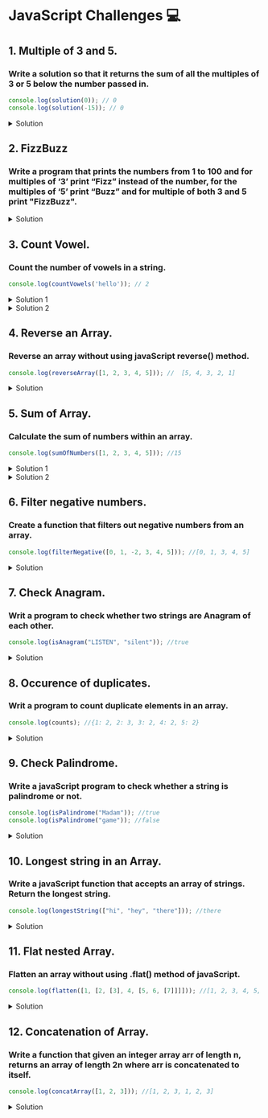 # JavaScript Challenges :computer:
## 1. Multiple of 3 and 5.
### Write a solution so that it returns the sum of all the multiples of 3 or 5 below the number passed in.

```js
console.log(solution(0)); // 0
console.log(solution(-15)); // 0
```
 
<details><summary>Solution</summary>
 
```js
 
  const solution = (number) => {
  let sum = 0; 
  for (let i = 3; i < number; i++) {
  if (i % 3 === 0 || i % 5 === 0) {
      sum += i;
    } 
  }
  return sum;
};
```
 </details> 
 
 
## 2. FizzBuzz
 ### Write a program that prints the numbers from 1 to 100 and for multiples of ‘3’ print “Fizz” instead of the number, for the multiples of ‘5’ print “Buzz” and for multiple of both 3 and 5 print "FizzBuzz". 
                             
<details><summary>Solution</summary>
 
 ```js
 function fizzBuzz() {
  for (let i = 1; i <= 100; i++) {
    let x = i % 3 === 0;
    let y = i % 5 === 0;
    if (x && y) {
      console.log("FizzBuzz");
    } else if (x) {
      console.log("Fizz");
    } else if (y) {
      console.log("Buzz");
    } else {
      console.log(i);
    }
  }
  return i;
}
```
</details> 

## 3. Count Vowel.
### Count the number of vowels in a string.

```js
console.log(countVowels('hello')); // 2
```

<details><summary>Solution 1</summary>

 ```js
function countVowels(str) {
  let vowelArr = ["a", "e", "i", "o", "u"];
  let vowelCount = 0;
  for (let char of str) {
    if (vowelArr.includes(char)) {
      vowelCount++;
    }
  }
  return vowelCount;
}
```
</details> 

<details><summary>Solution 2</summary>
 
 ```js
 function countVowels(str){
  let count =0;
  let vowels = ['a','e','i','o','u']
  for(let i =0; i < str.length ;i++){
    var chars= str[i].toLowerCase()
    for(let j =0 ;j< vowels.length; j++){
      if(chars===vowels[j]){
        count++;
      }

    }
  }
  return count;
}
 ```
</details>

## 4. Reverse an Array.
### Reverse an array without using javaScript reverse() method.

```js
console.log(reverseArray([1, 2, 3, 4, 5])); //  [5, 4, 3, 2, 1]

```
<details><summary>Solution</summary>

```js
let reversedArray = [];
function reverseArray(arr) {
  for (let i = arr.length - 1; i >= 0; i--) {
    reversedArray.push(arr[i]);
  }
  return reversedArray;
}
```
 </details>
 
## 5. Sum of Array. 
### Calculate the sum of numbers within an array. 

```js
console.log(sumOfNumbers([1, 2, 3, 4, 5])); //15
```
<details><summary>Solution 1</summary>

```js
let sum = 0;
function sumOfNumbers(arr) {
  sum = arr.reduce((acc, curr) => acc + curr, sum);
  return sum;
}
```
 </details>

 <details><summary>Solution 2</summary>

```js
function sumofAllNum(arr){
  let sum = 0;
  for(let i = 0; i< arr.length; i++){
    sum +=arr[i]
  }
  return sum;
}
```
 </details>
 
 ## 6. Filter negative numbers. 
### Create a function that filters out negative numbers from an array.

```js
console.log(filterNegative([0, 1, -2, 3, 4, 5])); //[0, 1, 3, 4, 5]
```
 
<details><summary>Solution</summary>
 
```js
 
let newArr = [];
function filterNegative(arr) {
  newArr = arr.filter((e) => e >= 0);
  return newArr;
}
```
 </details> 

 ## 7. Check Anagram.
### Writ a program to check whether two strings are Anagram of each other.

```js
console.log(isAnagram("LISTEN", "silent")); //true
```
 
<details><summary>Solution</summary>
 
```js
 function isAnagram(str1, str2) {
  let checkStr1 = str1.split("").sort().join("").toLowerCase();
  let checkStr2 = str2.split("").sort().join("").toLowerCase();
  if (checkStr1.length !== checkStr2.length) {
    return console.log("Invalid Input");
  } else if (checkStr1.length === checkStr2.length && checkStr1 === checkStr2) {
    return true;
  }
  return false;
}
```
 </details> 
 
 ## 8. Occurence of duplicates.
### Writ a program to count duplicate elements in an array.

```js
console.log(counts); //{1: 2, 2: 3, 3: 2, 4: 2, 5: 2}
```
 
<details><summary>Solution</summary>
 
```js
 const counts = {};
const sampleArray = [1, 2, 2, 3, 4, 5, 2, 4, 5, 3, 1];
sampleArray.forEach(function (x) {
  counts[x] = (counts[x] || 0) + 1;
});
```
 </details> 
 
 ## 9. Check Palindrome.
### Write a javaScript program to check whether a string is palindrome or not.

```js
console.log(isPalindrome("Madam")); //true
console.log(isPalindrome("game")); //false 
```
 
<details><summary>Solution</summary>
 
```js
function isPalindrome(str) {
  let lowerCase = str.toLowerCase();
  return lowerCase === lowerCase.split("").reverse().join("");
}
```
 </details> 
 
 ## 10. Longest string in an Array.
### Write a javaScript function that accepts an array of strings. Return the longest string.

```js
console.log(longestString(["hi", "hey", "there"])); //there
```
 
<details><summary>Solution</summary>
 
```js
function longestString(arr) {
  let longest = "";
  arr.forEach((item) => {
    if (item.length > longest.length) {
      longest = item;
    }
  });
  return longest;
}
```
 </details> 
 
 ## 11. Flat nested Array.
### Flatten an array without using .flat() method of javaScript.

```js
console.log(flatten([1, [2, [3], 4, [5, 6, [7]]]])); //[1, 2, 3, 4, 5, 6, 7]
```
 
<details><summary>Solution</summary>
 
```js
function flattenArray(nestedArray) {
  return nestedArray.reduce(function(flat, toFlatten) {
    if (Array.isArray(toFlatten)) {
      return flat.concat(flattenArray(toFlatten));
    } else {
      return flat.concat(toFlatten);
    }
  }, []);
}
```
 </details> 
 
 ## 12. Concatenation of Array.
### Write a function that given an integer array arr of length n, returns an array of length 2n where arr is concatenated to itself.

```js
console.log(concatArray([1, 2, 3])); //[1, 2, 3, 1, 2, 3]
```
 
<details><summary>Solution</summary>
 
```js
const concatArray = (arr) => {
  return [...arr, ...arr];
};
```
 </details> 
